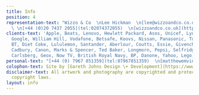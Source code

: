 ```yaml
---
title: Info
position: 4
representation-text: "Wizzo & Co  \nLee Hickman  \n[lee@wizzoandco.co.uk](mailto:lee@wizzoandco.co.uk)
  \ \n[+44 (0)20 7437 2055](tel:02074372055)  \n[wizzoandco.co.uk](http://www.wizzoandco.co.uk)"
clients-text: 'Apple, Beats, Lenovo, Hewlett Packard, Asos, Unicef, Lynx, Adidas,
  Google, William Hill, Vodafone, Betsafe, Koovs, Nissan, Panasonic, Tui, Zurich,
  BT, Diet Coke, Lululemon, Santander, Aberlour, Coutts, Essie, Givenchy, Leerdammer,
  Cadbury, Canon, Marks & Spencer, Ted Baker, Longmorn, Pepsi, Selfridges, Aperol,
  Carlsberg, Geox, Now TV, British Royal Navy, BP, Danone, Yahoo, Lego, Microsoft '
personal-text: "[+44 (0) 7967 851359](tel:07967851359)  \n[matthewemvintaylor@gmail.com](mailto:matthewemvintaylor@gmail.com)"
colophon-text: Site by [Gareth Johns Design \+ Development](https://www.garethjohnsdesign.com)
disclaimer-text: All artwork and photography are copyrighted and protected under international
  copyright laws.
layout: info
---
```


